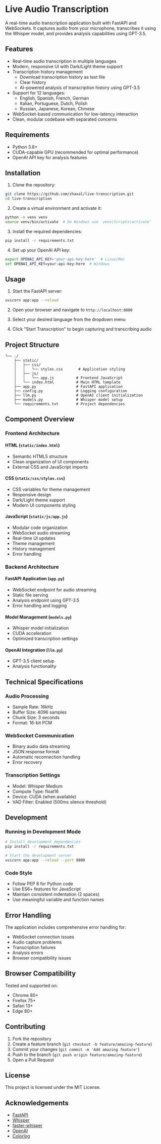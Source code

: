 # Live Audio Transcription

A real-time audio transcription application built with FastAPI and WebSockets. It captures audio from your microphone, transcribes it using the Whisper model, and provides analysis capabilities using GPT-3.5.

## Features

- Real-time audio transcription in multiple languages
- Modern, responsive UI with Dark/Light theme support
- Transcription history management
  - Download transcription history as text file
  - Clear history
  - AI-powered analysis of transcription history using GPT-3.5
- Support for 12 languages:
  - English, Spanish, French, German
  - Italian, Portuguese, Dutch, Polish
  - Russian, Japanese, Korean, Chinese
- WebSocket-based communication for low-latency interaction
- Clean, modular codebase with separated concerns

## Requirements

- Python 3.8+
- CUDA-capable GPU (recommended for optimal performance)
- OpenAI API key for analysis features

## Installation

1. Clone the repository:
```sh
git clone https://github.com/zhaxal/live-transcription.git
cd live-transcription
```

2. Create a virtual environment and activate it:
```sh
python -m venv venv
source venv/bin/activate  # On Windows use `venv\Scripts\activate`
```

3. Install the required dependencies:
```sh
pip install -r requirements.txt
```

4. Set up your OpenAI API key:
```sh
export OPENAI_API_KEY='your-api-key-here'  # Linux/Mac
set OPENAI_API_KEY=your-api-key-here  # Windows
```

## Usage

1. Start the FastAPI server:
```sh
uvicorn app:app --reload
```

2. Open your browser and navigate to `http://localhost:8000`

3. Select your desired language from the dropdown menu

4. Click "Start Transcription" to begin capturing and transcribing audio

## Project Structure

```
└── ./
    ├── static/
    │   ├── css/
    │   │   └── styles.css       # Application styling
    │   ├── js/
    │   │   └── app.js          # Frontend JavaScript
    │   └── index.html          # Main HTML template
    ├── app.py                  # FastAPI application
    ├── config.py               # Logging configuration
    ├── llm.py                  # OpenAI client initialization
    ├── models.py               # Whisper model setup
    └── requirements.txt        # Project dependencies
```

## Component Overview

### Frontend Architecture

#### HTML (`static/index.html`)
- Semantic HTML5 structure
- Clean organization of UI components
- External CSS and JavaScript imports

#### CSS (`static/css/styles.css`)
- CSS variables for theme management
- Responsive design
- Dark/Light theme support
- Modern UI components styling

#### JavaScript (`static/js/app.js`)
- Modular code organization
- WebSocket audio streaming
- Real-time UI updates
- Theme management
- History management
- Error handling

### Backend Architecture

#### FastAPI Application (`app.py`)
- WebSocket endpoint for audio streaming
- Static file serving
- Analysis endpoint using GPT-3.5
- Error handling and logging

#### Model Management (`models.py`)
- Whisper model initialization
- CUDA acceleration
- Optimized transcription settings

#### OpenAI Integration (`llm.py`)
- GPT-3.5 client setup
- Analysis functionality

## Technical Specifications

### Audio Processing
- Sample Rate: 16kHz
- Buffer Size: 4096 samples
- Chunk Size: 3 seconds
- Format: 16-bit PCM

### WebSocket Communication
- Binary audio data streaming
- JSON response format
- Automatic reconnection handling
- Error recovery

### Transcription Settings
- Model: Whisper Medium
- Compute Type: float16
- Device: CUDA (when available)
- VAD Filter: Enabled (500ms silence threshold)

## Development

### Running in Development Mode
```sh
# Install development dependencies
pip install -r requirements.txt

# Start the development server
uvicorn app:app --reload --port 8000
```

### Code Style
- Follow PEP 8 for Python code
- Use ES6+ features for JavaScript
- Maintain consistent indentation (2 spaces)
- Use meaningful variable and function names

## Error Handling

The application includes comprehensive error handling for:
- WebSocket connection issues
- Audio capture problems
- Transcription failures
- Analysis errors
- Browser compatibility issues

## Browser Compatibility

Tested and supported on:
- Chrome 80+
- Firefox 75+
- Safari 13+
- Edge 80+

## Contributing

1. Fork the repository
2. Create a feature branch (`git checkout -b feature/amazing-feature`)
3. Commit your changes (`git commit -m 'Add amazing feature'`)
4. Push to the branch (`git push origin feature/amazing-feature`)
5. Open a Pull Request

## License

This project is licensed under the MIT License.

## Acknowledgements

- [FastAPI](https://fastapi.tiangolo.com/)
- [Whisper](https://github.com/openai/whisper)
- [faster-whisper](https://github.com/guillaumekln/faster-whisper)
- [OpenAI](https://openai.com/)
- [Colorlog](https://github.com/borntyping/python-colorlog)
